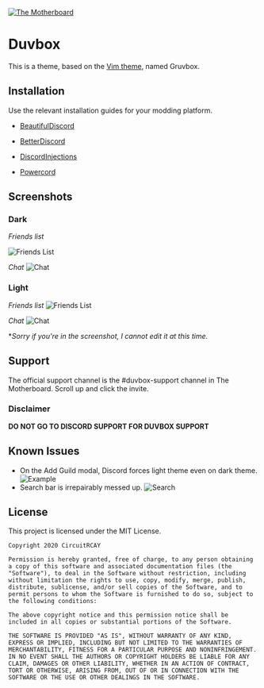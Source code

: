 [![The Motherboard](https://discordapp.com/api/guilds/496913442830286848/embed.png?style=banner2)](https://discord.gg/ssdp3sN)

# Duvbox
This is a theme, based on the [Vim theme](https://github.com/morhetz/gruvbox), named Gruvbox.

## Installation
Use the relevant installation guides for your modding platform.

* [BeautifulDiscord](https://github.com/DTinker/discord-resources/wiki/Installing-Modifications#beautifuldiscord)
    
* [BetterDiscord](https://imgur.com/H7VyWea)
    
* [DiscordInjections](https://github.com/DiscordInjections/DiscordInjections/wiki/Theme-Tutorial)

* [Powercord](https://github.com/CircuitCodes/Duvbox/wiki/Installing-For-Powercord)

## Screenshots
### Dark

*Friends list*

![Friends List](https://tik-tok.is-bad.com/5Azd32P.png)

*Chat*
![Chat](https://tik-tok.is-bad.com/9JPL65k.png)

### Light
*Friends list*
![Friends List](https://tik-tok.is-bad.com/oypbA8r.png)

*Chat*
![Chat](https://tik-tok.is-bad.com/2dYodWa.png)

**Sorry if you're in the screenshot, I cannot edit it at this time.*

## Support
The official support channel is the #duvbox-support channel in The Motherboard. Scroll up and click the invite.

### Disclaimer
**DO NOT GO TO DISCORD SUPPORT FOR DUVBOX SUPPORT**

## Known Issues
- On the Add Guild modal, Discord forces light theme even on dark theme.
![Example](https://cdn.discordapp.com/attachments/538759280497786890/735338649650069524/unknown.png)
- Search bar is irrepairably messed up.
![Search](https://cdn.discordapp.com/attachments/689342659063578790/735712980939047062/unknown.png)


## License
This project is licensed under the MIT License.
```
Copyright 2020 CircuitRCAY

Permission is hereby granted, free of charge, to any person obtaining a copy of this software and associated documentation files (the "Software"), to deal in the Software without restriction, including without limitation the rights to use, copy, modify, merge, publish, distribute, sublicense, and/or sell copies of the Software, and to permit persons to whom the Software is furnished to do so, subject to the following conditions:

The above copyright notice and this permission notice shall be included in all copies or substantial portions of the Software.

THE SOFTWARE IS PROVIDED "AS IS", WITHOUT WARRANTY OF ANY KIND, EXPRESS OR IMPLIED, INCLUDING BUT NOT LIMITED TO THE WARRANTIES OF MERCHANTABILITY, FITNESS FOR A PARTICULAR PURPOSE AND NONINFRINGEMENT. IN NO EVENT SHALL THE AUTHORS OR COPYRIGHT HOLDERS BE LIABLE FOR ANY CLAIM, DAMAGES OR OTHER LIABILITY, WHETHER IN AN ACTION OF CONTRACT, TORT OR OTHERWISE, ARISING FROM, OUT OF OR IN CONNECTION WITH THE SOFTWARE OR THE USE OR OTHER DEALINGS IN THE SOFTWARE.
```
